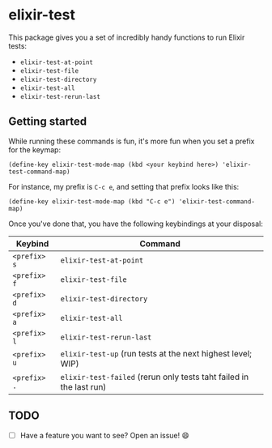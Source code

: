 # elixir-test

This package gives you a set of incredibly handy functions to run Elixir tests:

- `elixir-test-at-point`
- `elixir-test-file`
- `elixir-test-directory`
- `elixir-test-all`
- `elixir-test-rerun-last`

## Getting started

While running these commands is fun, it's more fun when you set a prefix for the keymap:

```
(define-key elixir-test-mode-map (kbd <your keybind here>) 'elixir-test-command-map)
```

For instance, my prefix is `C-c e`, and setting that prefix looks like this:

```
(define-key elixir-test-mode-map (kbd "C-c e") 'elixir-test-command-map)
```

Once you've done that, you have the following keybindings at your disposal:

| Keybind      | Command                                                             |
|--------------|---------------------------------------------------------------------|
| `<prefix> s` | `elixir-test-at-point`                                              |
| `<prefix> f` | `elixir-test-file`                                                  |
| `<prefix> d` | `elixir-test-directory`                                             |
| `<prefix> a` | `elixir-test-all`                                                   |
| `<prefix> l` | `elixir-test-rerun-last`                                            |
| `<prefix> u` | `elixir-test-up` (run tests at the next highest level; WIP)         |
| `<prefix> .` | `elixir-test-failed` (rerun only tests taht failed in the last run) |

## TODO

- [ ] Have a feature you want to see? Open an issue! :smile:
